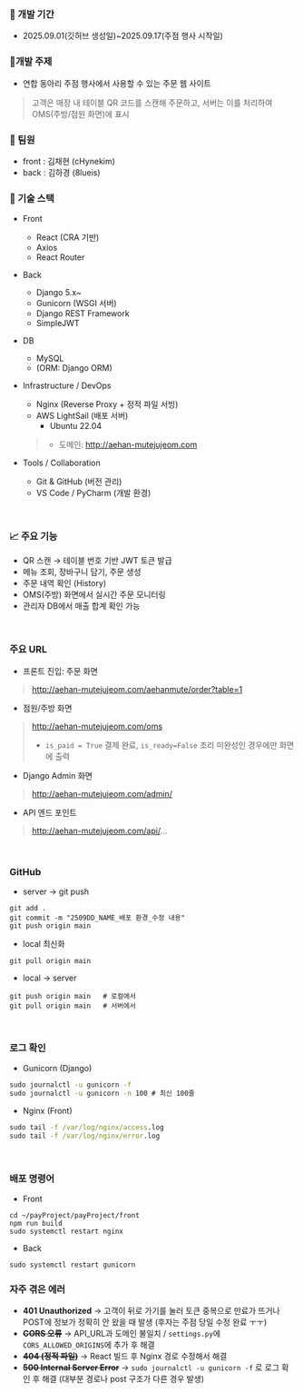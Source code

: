 ### 💸 개발 기간

* 2025.09.01(깃허브 생성일)~2025.09.17(주점 행사 시작일)


### 💸개발 주제
* 연합 동아리 주점 행사에서 사용할 수 있는 주문 웹 사이트

> 고객은 매장 내 테이블 QR 코드를 스캔해 주문하고, 서버는 이를 처리하여 OMS(주방/점원 화면)에 표시

### 💸 팀원
* front : 김채현 (cHynekim)
* back : 김하경 (8lueis)

### 💸 기술 스택
* Front
	
    * React (CRA 기반)
    * Axios
    * React Router

* Back

   * Django 5.x~
   * Gunicorn (WSGI 서버)
   * Django REST Framework
   * SimpleJWT

* DB
	
    * MySQL
    * (ORM: Django ORM)

* Infrastructure / DevOps

	
    * Nginx (Reverse Proxy + 정적 파일 서빙)
    * AWS LightSail (배포 서버)
    	* Ubuntu 22.04 
    > * 도메인: http://aehan-mutejujeom.com
 
* Tools / Collaboration
	
    * Git & GitHub (버전 관리)
    * VS Code / PyCharm (개발 환경)


<br> 

### 📈 주요 기능

* QR 스캔 → 테이블 번호 기반 JWT 토큰 발급
* 메뉴 조회, 장바구니 담기, 주문 생성
* 주문 내역 확인 (History)
* OMS(주방) 화면에서 실시간 주문 모니터링
* 관리자 DB에서 매출 합계 확인 가능

<br>

### 주요 URL 

* 프론트 진입: 주문 화면 
> http://aehan-mutejujeom.com/aehanmute/order?table=1

* 점원/주방 화면 
> http://aehan-mutejujeom.com/oms
> * `is_paid = True` 결제 완료, `is_ready=False` 조리 미완성인 경우에만 화면에 출력 

* Django Admin 화면 
> http://aehan-mutejujeom.com/admin/

* API 엔드 포인트 
> http://aehan-mutejujeom.com/api/...


<br>

### GitHub 

* server -> git push 

```git
git add .
git commit -m "2509DD_NAME_배포 환경_수정 내용"
git push origin main
```

* local 최신화 

```git 
git pull origin main
```

* local -> server 
```
git push origin main   # 로컬에서
git pull origin main   # 서버에서
```


<br>

### 로그 확인 

* Gunicorn (Django)
```cmd 
sudo journalctl -u gunicorn -f
sudo journalctl -u gunicorn -n 100 # 최신 100줄 

```

* Nginx (Front)
```cmd
sudo tail -f /var/log/nginx/access.log
sudo tail -f /var/log/nginx/error.log
```


 
 
 <br>

 
 
### 배포 명령어 
 
* Front 
```linux
cd ~/payProject/payProject/front
npm run build
sudo systemctl restart nginx

```

* Back 
```linux
sudo systemctl restart gunicorn

```


### 자주 겪은 에러 

* **401 Unauthorized** → 고객이 뒤로 가기를 눌러 토큰 중복으로 만료가 뜨거나 POST에 정보가 정확히 안 왔을 때 발생 (후자는 주점 당일 수정 완료 ㅜㅜ)
* **~~CORS 오류~~** → API_URL과 도메인 불일치 / `settings.py`에 `CORS_ALLOWED_ORIGINS`에 추가 후 해결 
* **~~404 (정적 파일)~~** → React 빌드 후 Nginx 경로 수정해서 해결 
* **~~500 Internal Server Error~~** → `sudo journalctl -u gunicorn -f` 로 로그 확인 후 해결 (대부분 경로나 post 구조가 다른 경우 발생)
